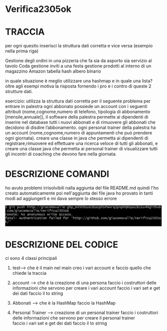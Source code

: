 # Verifica2305ok

# TRACCIA
per ogni quesito inserisci la struttura dati corretta e vice versa
(esempio nella prima riga)

Gestione degli ordini in una pizzeria che fa sia da asporto sia servizio al tavolo	Coda
gestione inviti a una festa	
gestione prodotti al interno di un magazzino Amazon	
	tabella hash
	albero binario

in quale situazione è meglio utilizzare una hashmap e in quale una lista? oltre agli esempi motiva la risposta fornendo i pro e i contro di queste 2 strutture dati.

esercizio:
utilizza la struttura dati corretta per il seguente problema
per entrare in palestra ogni abbonato possiede un account con i seguenti attributi (nome,cognome,numero di telefono, tipologia di abbonamento [mensile,annuale]), il software della palestra permette ai dipendenti di inserire nel database tutti i nuovi abbonati e di rimuovere gli abbonati che decidono di disdire l’abbonamento. ogni personal trainer della palestra ha un account (nome,cognome,numero di appuntamenti che può prendere ogni giornata). creare una classe in java che permetta ai dipendenti di registrare,rimuovere ed effettuare una ricerca veloce di tutti gli abbonati, e creare una classe java che permetta ai personal trainer di visualizzare tutti gli incontri di coaching che devono fare nella giornata.



# DESCRIZIONE COMANDI 
ho avuto problemi irrisolvibili nalla aggiunta del file README.md quindi l'ho creato automaticamente 
poi nell'aggiunta dei file java ho provato in tanti modi ad aggiungerli e mi dava sempre lo stesso errore

![Cattura](Cattura.PNG)


# DESCRIZIONE DEL CODICE
ci sono 4 classi principali

1. test--> che è il main 
nel main creo i vari account e faccio quello che chiede la traccia

2. account --> che è la creazione di una persona
faccio i costruttori delle informazioni che servono per creare i vari account 
faccio i vari set e get dei dati 
faccio il to string 

3. Abbonati --> che è la HashMap
faccio la HashMap

4. Personal Trainer --> creazione di un personal trainer 
faccio i costruttori delle informazioni che servono per creare il personal trainer  
faccio i vari set e get dei dati 
faccio il to string






